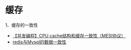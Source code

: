 缓存
========================
1、缓存的一致性
- [【并发编程】CPU cache结构和缓存一致性（MESI协议）](https://blog.csdn.net/reliveIT/article/details/50450136)
- [redis与Mysql的数据一致性](https://cdn2.jianshu.io/p/23abe7620096?utm_campaign=maleskine&utm_content=note&utm_medium=seo_notes&utm_source=recommendation)


